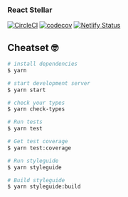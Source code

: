 ### React Stellar

[![CircleCI](https://circleci.com/gh/matheusps/react-stellar.svg?style=svg)](https://circleci.com/gh/matheusps/react-stellar)
[![codecov](https://codecov.io/gh/matheusps/react-stellar/branch/master/graph/badge.svg)](https://codecov.io/gh/matheusps/react-stellar)
[![Netlify Status](https://api.netlify.com/api/v1/badges/f4a3987b-301a-4273-b833-ee993812c4c3/deploy-status)](https://app.netlify.com/sites/react-stellar-docs/deploys)

## Cheatset 🤓

```bash
# install dependencies
$ yarn

# start development server
$ yarn start

# check your types
$ yarn check-types

# Run tests
$ yarn test

# Get test coverage
$ yarn test:coverage

# Run styleguide
$ yarn styleguide

# Build styleguide
$ yarn styleguide:build
```
